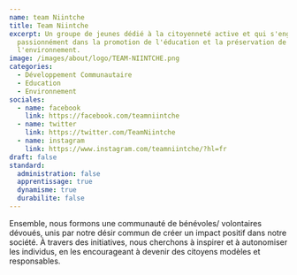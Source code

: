 ```yaml
---
name: team Niintche
title: Team Niintche
excerpt: Un groupe de jeunes dédié à la citoyenneté active et qui s'engage
  passionnément dans la promotion de l'éducation et la préservation de
  l'environnement.
image: /images/about/logo/TEAM-NIINTCHE.png
categories:
  - Développement Communautaire
  - Education
  - Environnement
sociales:
  - name: facebook
    link: https://facebook.com/teamniintche
  - name: twitter
    link: https://twitter.com/TeamNiintche
  - name: instagram
    link: https://www.instagram.com/teamniintche/?hl=fr
draft: false
standard:
  administration: false
  apprentissage: true
  dynamisme: true
  durabilite: false
---
```


Ensemble, nous formons une communauté de bénévoles/ volontaires dévoués, unis par notre désir commun de créer un impact positif dans notre société. À travers des initiatives, nous cherchons à inspirer et à autonomiser les individus, en les encourageant à devenir des citoyens modèles et responsables.
